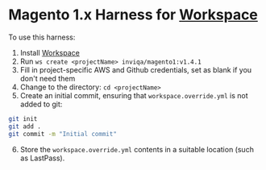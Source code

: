 # Magento 1.x Harness for [Workspace]

To use this harness:

1. Install [Workspace]
2. Run `ws create <projectName> inviqa/magento1:v1.4.1`
3. Fill in project-specific AWS and Github credentials, set as blank if you don't need them
4. Change to the <projectName> directory: `cd <projectName>`
5. Create an initial commit, ensuring that `workspace.override.yml` is not added to git:
```bash
git init
git add .
git commit -m "Initial commit"
```
6. Store the `workspace.override.yml` contents in a suitable location (such as LastPass).

[Workspace]: https://github.com/my127/workspace
